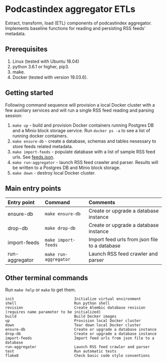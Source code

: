 # Podcastindex aggregator ETLs

Extract, transform, load (ETL) components of podcastindex aggregator. 
Implements baseline functions for reading and persisting RSS feeds' metadata.

## Prerequisites
1. Linux (tested with Ubuntu 18.04)
2. python 3.6.1 or higher, pip3.
3. make.
4. Docker (tested with version 19.03.6).

## Getting started
Following command sequence will provision a local Docker cluster with a few auxiliary services and will run a single RSS feed reading and parsing session:
1. `make up` - build and provision Docker containers running Postgres DB and a Minio block storage service. Run `docker ps -a` to see a list of running docker containers.
1. `make ensure-db` - create a database, schemas and tables nesessary to store feeds related metadata.
1. `make import-feeds` - populate database with a list of sample RSS feed urls. See [feeds.json](data/feeds.json).
1. `make run-aggregator` - launch RSS feed crawler and parser. Results will be written to a Postgres DB and Minio block storage.
1. `make down` - destroy local Docker cluster.

## Main entry points
|Entry point|Command|Comments|
|:---|:---|:---|
|ensure-db|`make ensure-db`|Create or upgrade a database instance|
|drop-db|`make drop-db`|Create or upgrade a database instance|
|import-feeds|`make import-feeds`|Import feed urls from json file to a database|
|run-aggregator|`make run-aggregator`|Launch RSS feed crawler and parser|

## Other terminal commands
Run `make help` or `make` to get them.
```
init                           Initialize virtual environment
shell                          Run python shell
revision                       Create Alembic database revision (requires name parameter to be initialized)
build                          Build Docker images
up                             Provision local Docker cluster
down                           Tear down local Docker cluster
ensure-db                      Create or upgrade a database instance
drop-db                        Create or upgrade a database instance
import-feeds                   Import feed urls from json file to a database
run-aggregator                 Launch RSS feed crawler and parser
test                           Run automatic tests
flake8                         Check basic code style conventions
```
